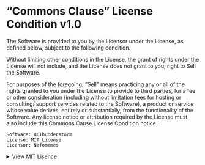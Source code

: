 # “Commons Clause” License Condition v1.0

The Software is provided to you by the Licensor under the License, as defined
below, subject to the following condition.

Without limiting other conditions in the License, the grant of rights under the
License will not include, and the License does not grant to you, right to Sell
the Software.

For purposes of the foregoing, “Sell” means practicing any or all of the rights
granted to you under the License to provide to third parties, for a fee or other
consideration (including without limitation fees for hosting or consulting/
support services related to the Software), a product or service whose value
derives, entirely or substantially, from the functionality of the Software. Any
license notice or attribution required by the License must also include this
Commons Cause License Condition notice.

```
Software: BLThunderstorm
License: MIT License
Licensor: Nefomemes
```

<details>
  <summary> View MIT Lisence </summary>
  <br/>

Copyright 2021 Nefomemes

Permission is hereby granted, free of charge, to any person obtaining a copy of
this software and associated documentation files (the "Software"), to deal in
the Software without restriction, including without limitation the rights to
use, copy, modify, merge, publish, distribute, sublicense, and/or sell copies of
the Software, and to permit persons to whom the Software is furnished to do so,
subject to the following conditions:

The above copyright notice and this permission notice shall be included in all
copies or substantial portions of the Software.

THE SOFTWARE IS PROVIDED "AS IS", WITHOUT WARRANTY OF ANY KIND, EXPRESS OR
IMPLIED, INCLUDING BUT NOT LIMITED TO THE WARRANTIES OF MERCHANTABILITY, FITNESS
FOR A PARTICULAR PURPOSE AND NONINFRINGEMENT. IN NO EVENT SHALL THE AUTHORS OR
COPYRIGHT HOLDERS BE LIABLE FOR ANY CLAIM, DAMAGES OR OTHER LIABILITY, WHETHER
IN AN ACTION OF CONTRACT, TORT OR OTHERWISE, ARISING FROM, OUT OF OR IN
CONNECTION WITH THE SOFTWARE OR THE USE OR OTHER DEALINGS IN THE SOFTWARE.

</details>
